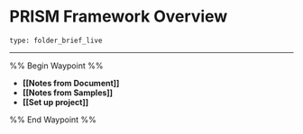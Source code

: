 # PRISM Framework Overview
 
```ccard
type: folder_brief_live
```
 
---

%% Begin Waypoint %%
- **[[Notes from Document]]**
- **[[Notes from Samples]]**
- **[[Set up project]]**

%% End Waypoint %%